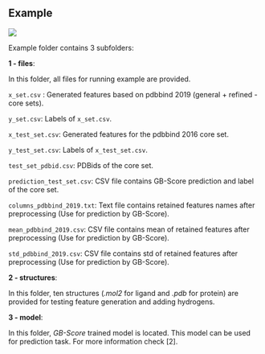 Example
--
![](https://github.com/miladrayka/3s_application/blob/main/badge.svg) 

Example folder contains 3 subfolders:

**1 - files**:

In this folder, all files for running example are provided. 

`x_set.csv` : Generated features based on pdbbind 2019 (general + refined - core sets).

`y_set.csv`: Labels of `x_set.csv`.

`x_test_set.csv`: Generated features for the pdbbind 2016 core set.

`y_test_set.csv`: Labels of `x_test_set.csv`.

`test_set_pdbid.csv`: PDBids of the core set.

`prediction_test_set.csv`: CSV file contains GB-Score prediction and label of the core set.

`columns_pdbbind_2019.txt`: Text file contains retained features names after preprocessing (Use for prediction by GB-Score).

`mean_pdbbind_2019.csv`: CSV file contains mean of retained features after preprocessing (Use for prediction by GB-Score).

`std_pdbbind_2019.csv`: CSV file contains std of retained features after preprocessing (Use for prediction by GB-Score).

**2 - structures**:

In this folder, ten structures (*.mol2* for ligand and *.pdb* for protein) are provided for testing feature generation and adding hydrogens.

**3 - model**:

In this folder, *GB-Score* trained model is located. This model can be used for prediction task. For more information check [2]. 
